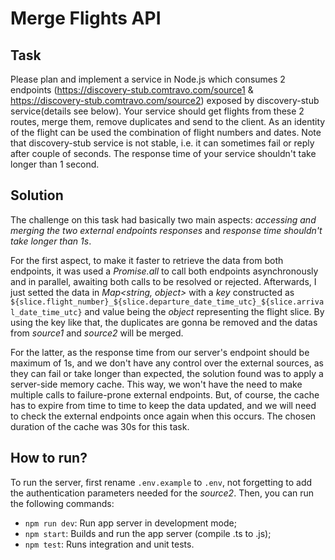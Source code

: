 # Merge Flights API
## Task
Please plan and implement a service in Node.js which consumes 2 endpoints
(https://discovery-stub.comtravo.com/source1 & https://discovery-stub.comtravo.com/source2)
exposed by discovery-stub service(details see below).
Your service should get flights from these 2 routes, merge them, remove duplicates and send to the
client.
As an identity of the flight can be used the combination of flight numbers and dates.
Note that discovery-stub service is not stable, i.e. it can sometimes fail or reply after couple of
seconds.
The response time of your service shouldn't take longer than 1 second.

## Solution
The challenge on this task had basically two main aspects: *accessing and merging the two external endpoints responses* and *response time shouldn't take longer than 1s*.

For the first aspect, to make it faster to retrieve the data from both endpoints, it was used a *Promise.all* to call both endpoints asynchronously and in parallel, awaiting both calls to be resolved or rejected. Afterwards, I just setted the data in *Map<string, object>* with a *key* constructed as `${slice.flight_number}_${slice.departure_date_time_utc}_${slice.arrival_date_time_utc}` and value being the *object* representing the flight slice. By using the key like that, the duplicates are gonna be removed and the datas from *source1* and *source2* will be merged.

For the latter, as the response time from our server's endpoint should be maximum of 1s, and we don't have any control over the external sources, as they can fail or take longer than expected, the solution found was to apply a server-side memory cache. This way, we won't have the need to make multiple calls to failure-prone external endpoints. But, of course, the cache has to expire from time to time to keep the data updated, and we will need to check the external endpoints once again when this occurs. The chosen duration of the cache was 30s for this task.

## How to run?
To run the server, first rename `.env.example` to `.env`, not forgetting to add the authentication parameters needed for the *source2*. Then, you can run the following commands:

- `npm run dev`: Run app server in development mode;
- `npm start`: Builds and run the app server (compile .ts to .js);
- `npm test`: Runs integration and unit tests.
